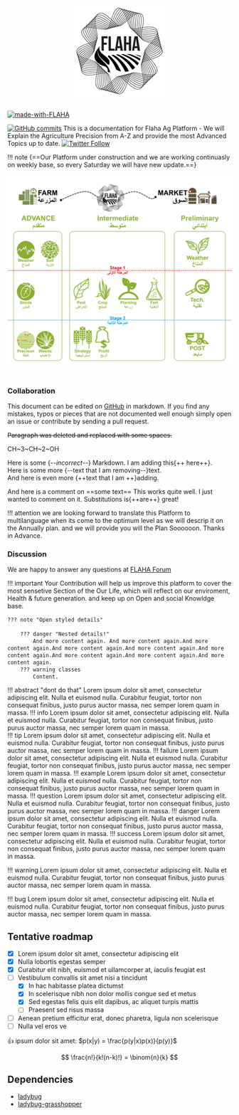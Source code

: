 
<div style="text-align: center;"><img src="img/logo.png"></div><br>

[![made-with-FLAHA](https://img.shields.io/badge/Agriculture%20with-FLAHA-00FF00.svg)](http://flaha.org)

[![GitHub commits](https://img.shields.io/github/commits-since/SubtitleEdit/subtitleedit/3.4.7.svg)](https://github.com/FlahaAG/Flaha_Wiki/commits/master)
This is a documentation for Flaha Ag Platform - We will Explain the Agriculture Precision from A-Z and provide the most Advanced Topics up to date.
[![Twitter Follow](https://img.shields.io/twitter/follow/espadrine.svg?style=social&label=Follow)](https://twitter.com/Flaha_Ag)

!!! note
    {==Our Platform under construction and we are working continuasly on weekly base, so every Saturday we will have new update.==}
<div style="text-align: center;"><img src="img/stage_fl.png"></div><br>

### Collaboration

This document  can be edited on [GitHub](https://github.com/FlahaAG/Flaha_Wiki) in markdown. If you find any mistakes, typos or  pieces that are not documented well enough simply open an issue or contribute by sending a pull request.

~~Paragraph was deleted and replaced with some spaces.~~

CH~3~CH~2~OH

Here is some {--*incorrect*--} Markdown.  I am adding this{++ here++}.  
Here is some more {--text that I am removing--}text.  
And here is even more {++text that I am ++}adding.

And here is a comment on ==some text== This works quite well. I just wanted to comment on it. Substitutions is{++are++} great!


!!! attention
    we are looking forward to translate this Platform to multilanguage when its come to the optimum level as we will descrip it on the Annually plan. and we will provide you will the Plan Soooooon. Thanks in Advance.

### Discussion

We are happy to answer any questions at [FLAHA Forum](http://discourse.flaha.org/)

!!! important
    Your Contribution will help us improve this platform to cover the most sensetive Section of the Our Life, which will reflect on our enviroment, Health & future generation. and keep up on Open and social Knowldge base.
	
	??? note "Open styled details"

		??? danger "Nested details!"
			And more content again. And more content again.And more content again.And more content again.And more content again.And more content again.And more content again.And more content again.And more content again.
		??? warning classes
			Content.




!!! abstract "dont do that"
    Lorem ipsum dolor sit amet, consectetur adipiscing elit. Nulla et euismod
    nulla. Curabitur feugiat, tortor non consequat finibus, justo purus auctor
    massa, nec semper lorem quam in massa.
!!! info
    Lorem ipsum dolor sit amet, consectetur adipiscing elit. Nulla et euismod
    nulla. Curabitur feugiat, tortor non consequat finibus, justo purus auctor
    massa, nec semper lorem quam in massa.	
!!! tip
    Lorem ipsum dolor sit amet, consectetur adipiscing elit. Nulla et euismod
    nulla. Curabitur feugiat, tortor non consequat finibus, justo purus auctor
    massa, nec semper lorem quam in massa.
!!! failure
    Lorem ipsum dolor sit amet, consectetur adipiscing elit. Nulla et euismod
    nulla. Curabitur feugiat, tortor non consequat finibus, justo purus auctor
    massa, nec semper lorem quam in massa. 
!!! example
    Lorem ipsum dolor sit amet, consectetur adipiscing elit. Nulla et euismod
    nulla. Curabitur feugiat, tortor non consequat finibus, justo purus auctor
    massa, nec semper lorem quam in massa.
!!! question
    Lorem ipsum dolor sit amet, consectetur adipiscing elit. Nulla et euismod
    nulla. Curabitur feugiat, tortor non consequat finibus, justo purus auctor
    massa, nec semper lorem quam in massa.
!!! danger
    Lorem ipsum dolor sit amet, consectetur adipiscing elit. Nulla et euismod
    nulla. Curabitur feugiat, tortor non consequat finibus, justo purus auctor
    massa, nec semper lorem quam in massa.
!!! success
    Lorem ipsum dolor sit amet, consectetur adipiscing elit. Nulla et euismod
    nulla. Curabitur feugiat, tortor non consequat finibus, justo purus auctor
    massa, nec semper lorem quam in massa.
	
!!! warning
    Lorem ipsum dolor sit amet, consectetur adipiscing elit. Nulla et euismod
    nulla. Curabitur feugiat, tortor non consequat finibus, justo purus auctor
    massa, nec semper lorem quam in massa.	
	
	

!!! bug
    Lorem ipsum dolor sit amet, consectetur adipiscing elit. Nulla et euismod
    nulla. Curabitur feugiat, tortor non consequat finibus, justo purus auctor
    massa, nec semper lorem quam in massa.
	
## Tentative roadmap
* [x] Lorem ipsum dolor sit amet, consectetur adipiscing elit
* [x] Nulla lobortis egestas semper
* [x] Curabitur elit nibh, euismod et ullamcorper at, iaculis feugiat est
* [ ] Vestibulum convallis sit amet nisi a tincidunt
    * [x] In hac habitasse platea dictumst
    * [x] In scelerisque nibh non dolor mollis congue sed et metus
    * [x] Sed egestas felis quis elit dapibus, ac aliquet turpis mattis
    * [ ] Praesent sed risus massa
* [ ] Aenean pretium efficitur erat, donec pharetra, ligula non scelerisque
* [ ] Nulla vel eros ve

:thumbsup: ipsum dolor sit amet: $p(x|y) = \frac{p(y|x)p(x)}{p(y)}$

$$
\frac{n!}{k!(n-k)!} = \binom{n}{k}
$$

## Dependencies
- [ladybug](https://github.com/ladybug-tools/ladybug)
- [ladybug-grasshopper](https://github.com/ladybug-tools/ladybug-grasshopper)
